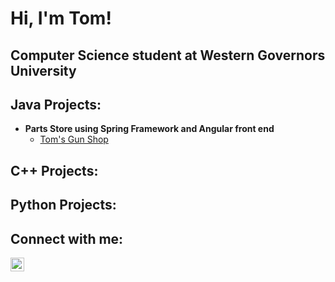 <h1>Hi, I'm Tom!</h1>
<h2>Computer Science student at Western Governors University</h2>

<h2>Java Projects:</h2>

- <b>Parts Store using Spring Framework and Angular front end</b>
  - [Tom's Gun Shop](https://github.com/tlkroll/TomsGunShop.git)

<h2>C++ Projects:</h2>

<h2>Python Projects:</h2>


<h2>Connect with me:</h2>

[<img align="left" alt="ThomasKroll | LinkedIn" width="22px" src="https://cdn.jsdelivr.net/npm/simple-icons@v3/icons/linkedin.svg" />][linkedin]

[linkedin]: https://www.linkedin.com/in/thomas-kroll-0046b711a

<!--

- 🔭 I’m currently working on ...
- 🌱 I’m currently learning ...
- 👯 I’m looking to collaborate on ...
- 🤔 I’m looking for help with ...
- 💬 Ask me about ...
- 📫 How to reach me: ...
- 😄 Pronouns: ...
- ⚡ Fun fact: ...
-->
